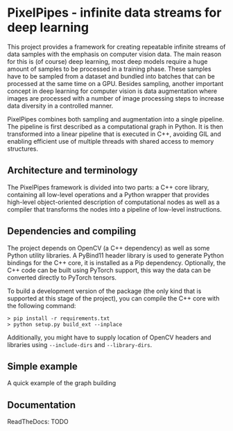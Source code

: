 
# PixelPipes - infinite data streams for deep learning

This project provides a framework for creating repeatable infinite streams of data samples with the emphasis on computer vision data. The main reason for this is (of course) deep learning, most deep models require a huge amount of samples to be processed in a training phase. These samples have to be sampled from a dataset and bundled into batches that can be processed at the same time on a GPU. Besides sampling, another important concept in deep learning for computer vision is data augmentation where images are processed with a number of image processing steps to increase data diversity in a controlled manner. 

PixelPipes combines both sampling and augmentation into a single pipeline. The pipeline is first described as a computational graph in Python. It is then transformed into a linear pipeline that is executed in C++, avoiding GIL and enabling efficient use of multiple threads with shared access to memory structures.

## Architecture and terminology

The PixelPipes framework is divided into two parts: a C++ core library, containing all low-level operations and a Python wrapper that provides high-level object-oriented description of computational nodes as well as a compiler that transforms the nodes into a pipeline of low-level instructions.

## Dependencies and compiling

The project depends on OpenCV (a C++ dependency) as well as some Python utility libraries. A PyBind11 header library is used to generate Python bindings for the C++ core, it is installed as a Pip dependency. Optionally, the C++ code can be built using PyTorch support, this way the data can be converted directly to PyTorch tensors.

To build a development version of the package (the only kind that is supported at this stage of the project), you can compile the C++ core with the following command:

```
> pip install -r requirements.txt
> python setup.py build_ext --inplace
```

Additionally, you might have to supply location of OpenCV headers and libraries using `--include-dirs` and `--library-dirs`.

## Simple example

A quick example of the graph building 


## Documentation

ReadTheDocs: TODO
